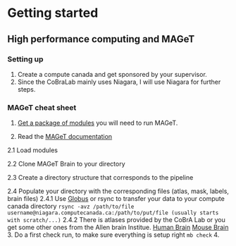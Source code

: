 # Getting started 
## High performance computing and MAGeT

### Setting up 
1. Create a compute canada and get sponsored by your supervisor.
2. Since the CoBraLab mainly uses Niagara, I will use Niagara for further steps.

### MAGeT cheat sheet
1. [Get a package of modules](https://github.com/CoBrALab/documentation/wiki/Getting-Started-on-Niagara) you will need to run MAGeT.
  
2. Read the [MAGeT documentation](https://github.com/CobraLab/documentation/wiki/MAGeTBrain)
  
  2.1 Load modules
  
  2.2 Clone MAGeT Brain to your directory
  
  2.3 Create a directory structure that corresponds to the pipeline
  
  2.4 Populate your directory with the corresponding files (atlas, mask, labels, brain files)
        2.4.1 Use [Globus](https://www.globus.org/) or rsync to transfer your data to your compute canada directory
              ```
              rsync -avz /path/to/file username@niagara.computecanada.ca:/path/to/put/file (usually starts with scratch/...)
              ```
        2.4.2 There is atlases provided by the CoBrA Lab or you get some other ones from the Allen brain Institue.
              [Human Brain](https://github.com/cobralab/atlases)
              [Mouse Brain](https://wiki.mouseimaging.ca/display/MICePub/Mouse+Brain+Atlases) 
3. Do a first check run, to make sure everything is setup right
        ```
        mb check
        ```
4.

